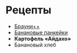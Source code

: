 # Рецепты

- [Брауни++](brownie.md)
- [Банановые панкейки](banana.md)
- **Картофель «Айдахо»**
- Банановый хлеб
